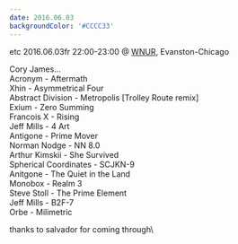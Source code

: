 ```yaml
---
date: 2016.06.03
backgroundColor: '#CCCC33'
---
```


etc 2016.06.03fr 22:00-23:00 @ [WNUR](http://www.wnur.org/), Evanston-Chicago  

Cory James...  
Acronym - Aftermath  
Xhin - Asymmetrical Four  
Abstract Division - Metropolis \[Trolley Route remix\]  
Exium - Zero Summing  
Francois X - Rising  
Jeff Mills - 4 Art  
Antigone - Prime Mover  
Norman Nodge - NN 8.0  
Arthur Kimskii - She Survived  
Spherical Coordinates - SCJKN-9  
Anitgone - The Quiet in the Land  
Monobox - Realm 3  
Steve Stoll - The Prime Element  
Jeff Mills - B2F-7  
Orbe - Milimetric  

thanks to salvador for coming through\\
